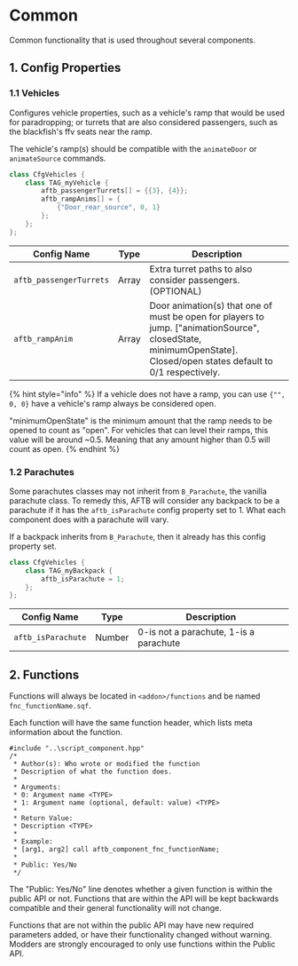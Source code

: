 # Common

Common functionality that is used throughout several components.

## 1. Config Properties

### 1.1 Vehicles

Configures vehicle properties, such as a vehicle's ramp that would be used for paradropping; or turrets that are also considered passengers, such as the blackfish's ffv seats near the ramp.

The vehicle's ramp(s) should be compatible with the `animateDoor` or `animateSource` commands.

```cpp
class CfgVehicles {
    class TAG_myVehicle {
        aftb_passengerTurrets[] = {{3}, {4}};
        aftb_rampAnims[] = {
            {"Door_rear_source", 0, 1}
        };
    };
};
```

| Config Name             | Type  | Description                                                                                                                                                   |
| ----------------------- | ----- | ------------------------------------------------------------------------------------------------------------------------------------------------------------- |
| `aftb_passengerTurrets` | Array | Extra turret paths to also consider passengers. (OPTIONAL)                                                                                                    |
| `aftb_rampAnim`         | Array | Door animation(s) that one of must be open for players to jump. \["animationSource", closedState, minimumOpenState]. Closed/open states default to 0/1 respectively. |

{% hint style="info" %}
If a vehicle does not have a ramp, you can use `{"", 0, 0}` have a vehicle's ramp always be considered open.

"minimumOpenState" is the minimum amount that the ramp needs to be opened to count as "open". For vehicles that can level their ramps, this value will be around ~0.5. Meaning that any amount higher than 0.5 will count as open.
{% endhint %}

### 1.2 Parachutes

Some parachutes classes may not inherit from `B_Parachute`, the vanilla parachute class. To remedy this, AFTB will consider any backpack to be a parachute if it has the `aftb_isParachute` config property set to 1. What each component does with a parachute will vary.

If a backpack inherits from `B_Parachute`, then it already has this config property set.

```cpp
class CfgVehicles {
    class TAG_myBackpack {
        aftb_isParachute = 1;
    };
};
```

| Config Name        | Type   | Description                            |
| ------------------ | ------ | -------------------------------------- |
| `aftb_isParachute` | Number | 0-is not a parachute, 1-is a parachute |

## 2. Functions

Functions will always be located in `<addon>/functions` and be named `fnc_functionName.sqf`.

Each function will have the same function header, which lists meta information about the function.

```sqf
#include "..\script_component.hpp"
/*
 * Author(s): Who wrote or modified the function
 * Description of what the function does.
 *
 * Arguments:
 * 0: Argument name <TYPE>
 * 1: Argument name (optional, default: value) <TYPE>
 *
 * Return Value:
 * Description <TYPE>
 *
 * Example:
 * [arg1, arg2] call aftb_component_fnc_functionName;
 *
 * Public: Yes/No
 */
```

The "Public: Yes/No" line denotes whether a given function is within the public API or not. Functions that are within the API will be kept backwards compatible and their general functionality will not change.

Functions that are not within the public API may have new required parameters added, or have their functionality changed without warning. Modders are strongly encouraged to only use functions within the Public API.
